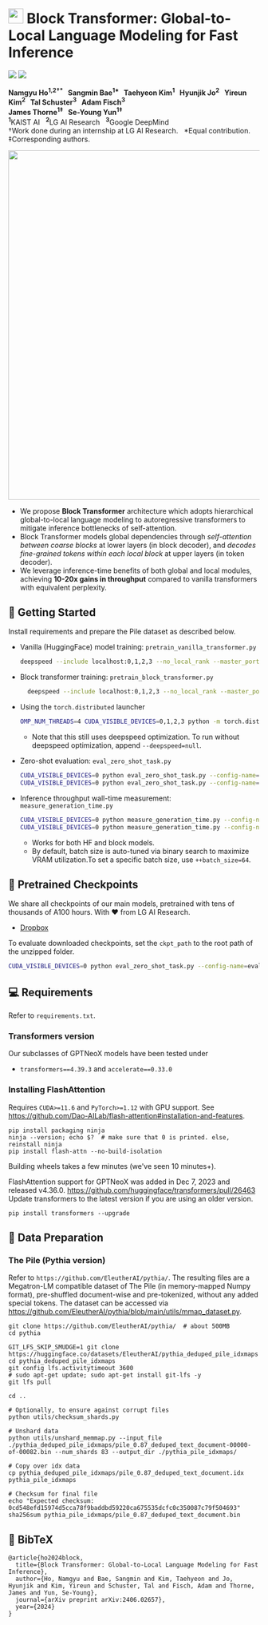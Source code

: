 # <img src="https://github.com/raymin0223/fast_robust_early_exit/assets/50742281/c57b9908-72b7-4b80-bbd2-65e7dfec22e6" width="30" height="30"> Block Transformer: Global-to-Local Language Modeling for Fast Inference

<a href="https://arxiv.org/abs/2406.02657"><img src="https://img.shields.io/badge/Paper-arXiv:2406.02657-Green"></a>
<a href=#bibtex><img src="https://img.shields.io/badge/Paper-BibTex-yellow"></a>

**Namgyu Ho<sup>1,2&dagger;\*</sup> &nbsp; Sangmin Bae<sup>1\*</sup> &nbsp; Taehyeon Kim<sup>1</sup> &nbsp; Hyunjik Jo<sup>2</sup> &nbsp; Yireun Kim<sup>2</sup> &nbsp; Tal Schuster<sup>3</sup> &nbsp; Adam Fisch<sup>3</sup>    
James Thorne<sup>1&ddagger;</sup> &nbsp; Se-Young Yun<sup>1&ddagger;</sup>**   
<sup>**1**</sup>KAIST AI &nbsp; <sup>**2**</sup>LG AI Research &nbsp; <sup>**3**</sup>Google DeepMind &nbsp;    
&dagger;Work done during an internship at LG AI Research. &nbsp; \*Equal contribution. &nbsp; &ddagger;Corresponding authors.


<p align="left">
<img width="700" src="https://github.com/itsnamgyu/block-transformer/assets/50742281/b6670d09-ee5a-4dc0-a582-f215e1248af1">
</p>

- We propose **Block Transformer** architecture which adopts hierarchical global-to-local language modeling to autoregressive transformers to mitigate inference bottlenecks of self-attention.
- Block Transformer models global dependencies through _self-attention between coarse blocks_ at lower layers (in block decoder), and _decodes fine-grained tokens within each local block_ at upper layers (in token decoder).
- We leverage inference-time benefits of both global and local modules, achieving **10-20x gains in throughput** compared to vanilla transformers with equivalent perplexity.


## 🚀 Getting Started

Install requirements and prepare the Pile dataset as described below.

- Vanilla (HuggingFace) model training: `pretrain_vanilla_transformer.py`
    ```bash
    deepspeed --include localhost:0,1,2,3 --no_local_rank --master_port 29540 pretrain_vanilla_transformer.py --config-name vanilla_31 pythia_pile_idxmaps_path=/path/to/pythia_pile_idxmaps
    ```

- Block transformer training: `pretrain_block_transformer.py`
  ```bash
    deepspeed --include localhost:0,1,2,3 --no_local_rank --master_port 29540 pretrain_block_transformer.py --config-name block_main_b4_5 pythia_pile_idxmaps_path=/path/to/pythia_pile_idxmaps
    ```

- Using the `torch.distributed` launcher
    ```bash
    OMP_NUM_THREADS=4 CUDA_VISIBLE_DEVICES=0,1,2,3 python -m torch.distributed.run --nproc_per_node=4 --master_port=29540
    ```
    - Note that this still uses deepspeed optimization. To run without deepspeed optimization,
      append `--deepspeed=null`.

- Zero-shot evaluation: `eval_zero_shot_task.py`
    ```bash
    CUDA_VISIBLE_DEVICES=0 python eval_zero_shot_task.py --config-name=eval_multiple_ckpt configs.hf=["vanilla_31"] batch_size=64
    CUDA_VISIBLE_DEVICES=0 python eval_zero_shot_task.py --config-name=eval_multiple_ckpt configs.block=["block_main_b4_5"] batch_size=64
    ```
  
- Inference throughput wall-time measurement: `measure_generation_time.py`
    ```bash
    CUDA_VISIBLE_DEVICES=0 python measure_generation_time.py --config-name=block_main_b4_5 ++benchmark_prefill_length=2048 ++benchmark_decode_length=128
    CUDA_VISIBLE_DEVICES=0 python measure_generation_time.py --config-name=block_main_b4_5 ++benchmark_prefill_length=128 ++benchmark_decode_length=2048
    ```
  - Works for both HF and block models.
  - By default, batch size is auto-tuned via binary search to maximize VRAM utilization.To set a specific batch size,
    use `++batch_size=64`.

## 💎 Pretrained Checkpoints

We share all checkpoints of our main models, pretrained with tens of thousands of A100 hours. With ❤️ from LG AI
Research.

- [Dropbox](https://www.dropbox.com/scl/fo/7l7ga148gcc39ykdcqndd/AFw4Fk1XbaABFc-IuAzoyQc?rlkey=zn6cqua65wj835kkifbolr4dj&st=qcjfy53c&dl=0)

To evaluate downloaded checkpoints, set the `ckpt_path` to the root path of the unzipped folder.

```bash
CUDA_VISIBLE_DEVICES=0 python eval_zero_shot_task.py --config-name=eval_multiple_ckpt ckpt_path=/path/to/root
```

## 💻 Requirements

Refer to `requirements.txt`.

### Transformers version

Our subclasses of GPTNeoX models have been tested under

- `transformers==4.39.3` and `accelerate==0.33.0`

### Installing FlashAttention

Requires `CUDA>=11.6` and `PyTorch>=1.12` with GPU support.
See https://github.com/Dao-AILab/flash-attention#installation-and-features.

```
pip install packaging ninja
ninja --version; echo $?  # make sure that 0 is printed. else, reinstall ninja
pip install flash-attn --no-build-isolation
```

Building wheels takes a few minutes (we've seen 10 minutes+).

FlashAttention support for GPTNeoX was added in Dec 7, 2023 and released v4.36.0.
https://github.com/huggingface/transformers/pull/26463
Update transformers to the latest version if you are using an older version.

```
pip install transformers --upgrade
```

## 📑 Data Preparation

### The Pile (Pythia version)

Refer to `https://github.com/EleutherAI/pythia/`. The resulting files are a Megatron-LM compatible dataset of
The Pile (in memory-mapped Numpy format), pre-shuffled document-wise and pre-tokenized, without any added special
tokens. The dataset can be accessed via https://github.com/EleutherAI/pythia/blob/main/utils/mmap_dataset.py.

```
git clone https://github.com/EleutherAI/pythia/  # about 500MB
cd pythia

GIT_LFS_SKIP_SMUDGE=1 git clone https://huggingface.co/datasets/EleutherAI/pythia_deduped_pile_idxmaps
cd pythia_deduped_pile_idxmaps
git config lfs.activitytimeout 3600
# sudo apt-get update; sudo apt-get install git-lfs -y
git lfs pull

cd ..

# Optionally, to ensure against corrupt files
python utils/checksum_shards.py

# Unshard data
python utils/unshard_memmap.py --input_file ./pythia_deduped_pile_idxmaps/pile_0.87_deduped_text_document-00000-of-00082.bin --num_shards 83 --output_dir ./pythia_pile_idxmaps/

# Copy over idx data
cp pythia_deduped_pile_idxmaps/pile_0.87_deduped_text_document.idx pythia_pile_idxmaps

# Checksum for final file
echo "Expected checksum: 0cd548efd15974d5cca78f9baddbd59220ca675535dcfc0c350087c79f504693"
sha256sum pythia_pile_idxmaps/pile_0.87_deduped_text_document.bin
```

## :star2: BibTeX

```
@article{ho2024block,
  title={Block Transformer: Global-to-Local Language Modeling for Fast Inference},
  author={Ho, Namgyu and Bae, Sangmin and Kim, Taehyeon and Jo, Hyunjik and Kim, Yireun and Schuster, Tal and Fisch, Adam and Thorne, James and Yun, Se-Young},
  journal={arXiv preprint arXiv:2406.02657},
  year={2024}
}
```
